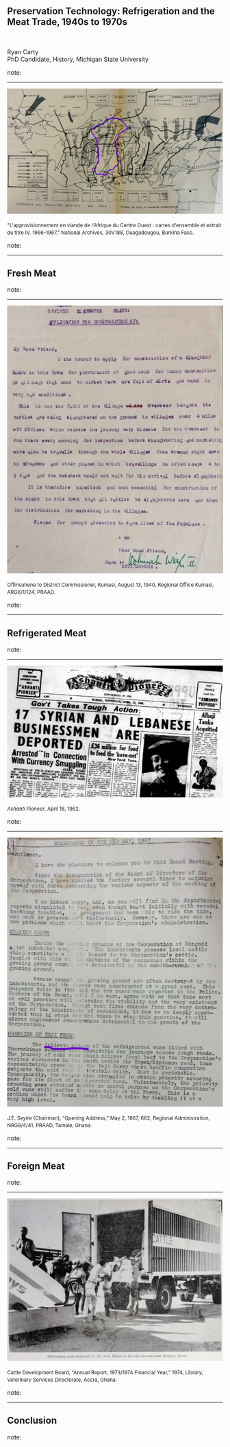 ## Preservation Technology: Refrigeration and the Meat Trade, 1940s to 1970s

<br>

Ryan Carty<br>PhD Candidate, History, Michigan State University

note: 

---

<img class="r-stretch" src="media/carte-1966.png">

<small>"L'approvisionnement en viande de l'Afrique du Centre Ouest : cartes d'ensemble et extrait du titre IV. 1966-1967." National Archives, 30V188, Ouagadougou, Burkina Faso.</small>

note: 

---

## Fresh Meat

note: 

-----

<img class="r-stretch" src="media/offinsu-slaughter-slab.png">

<small>Offinsuhene to District Commissioner, Kumasi, August 13, 1940, Regional Office Kumasi, ARG6/1/124, PRAAD.</small>

note: 

---

## Refrigerated Meat

note: 

-----

<img class="r-stretch" src="media/alhaji-tanko-aquitted.png">

<small>*Ashanti Pioneer*, April 18, 1962.</small>

note: 

-----

<img class="r-stretch" src="media/delicate-nature.png">

<small>J.E. Seyire (Chairman), “Opening Address,” May 2, 1967, 662, Regional Administration, NRG9/4/41, PRAAD, Tamale, Ghana.</small>

note: 

---

## Foreign Meat

note: 

-----

<img class="r-stretch" src="media/unloading-frozen-carcasses-1973.jpg">

<small>Cattle Development Board, “Annual Report, 1973/1974 Financial Year,” 1974, Library, Veterinary Services Directorate, Accra, Ghana.</small>

note: 

---

## Conclusion

note: 